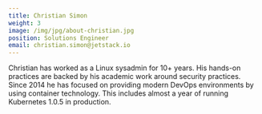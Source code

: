 ```yaml
---
title: Christian Simon
weight: 3
image: /img/jpg/about-christian.jpg
position: Solutions Engineer
email: christian.simon@jetstack.io
---
```


Christian has worked as a Linux sysadmin for 10+ years. His hands-on practices are backed by his academic work around security practices. Since 2014 he has focused on providing modern DevOps environments by using container technology. This includes almost a year of running Kubernetes 1.0.5 in production.